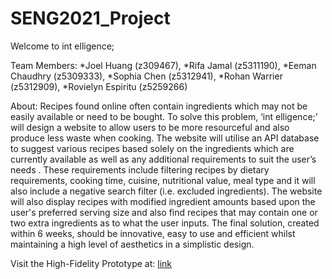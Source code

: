 # SENG2021_Project
Welcome to int elligence;

Team Members:
*Joel Huang (z309467), 
*Rifa Jamal (z5311190), 
*Eeman Chaudhry (z5309333), 
*Sophia Chen (z5312941), 
*Rohan Warrier (z5312909), 
*Rovielyn Espiritu (z5259266)

About:
  Recipes found online often contain ingredients which may not be easily available or need to be bought. To solve this problem, ‘int elligence;’ will design a website to allow users to be more resourceful and also produce less waste when cooking. The website will utilise an API database to suggest various recipes based solely on the ingredients which are currently available as well as any additional requirements to suit the user’s needs . These requirements include filtering recipes by dietary requirements, cooking time, cuisine, nutritional value, meal type and it will also include a negative search filter (i.e. excluded ingredients). The website will also display recipes with modified ingredient amounts based upon the user's preferred serving size and also find recipes that may contain one or two extra ingredients as to what the user inputs. The final solution, created within 6 weeks, should be innovative, easy to use and efficient whilst maintaining a high level of aesthetics in a simplistic design.

Visit the High-Fidelity Prototype at:
[link](https://int-elligence2021.github.io/)

